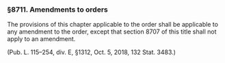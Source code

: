 ### §8711. Amendments to orders ###

The provisions of this chapter applicable to the order shall be applicable to any amendment to the order, except that section 8707 of this title shall not apply to an amendment.

(Pub. L. 115–254, div. E, §1312, Oct. 5, 2018, 132 Stat. 3483.)